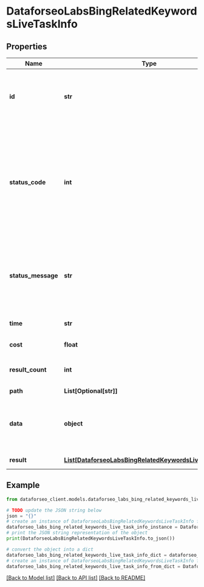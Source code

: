 # DataforseoLabsBingRelatedKeywordsLiveTaskInfo


## Properties

Name | Type | Description | Notes
------------ | ------------- | ------------- | -------------
**id** | **str** | task identifier unique task identifier in our system in the UUID format | [optional] 
**status_code** | **int** | status code of the task generated by DataForSEO, can be within the following range: 10000-60000 you can find the full list of the response codes here | [optional] 
**status_message** | **str** | informational message of the task you can find the full list of general informational messages here | [optional] 
**time** | **str** | execution time, seconds | [optional] 
**cost** | **float** | total tasks cost, USD | [optional] 
**result_count** | **int** | number of elements in the result array | [optional] 
**path** | **List[Optional[str]]** | URL path | [optional] 
**data** | **object** | contains the same parameters that you specified in the POST request | [optional] 
**result** | [**List[DataforseoLabsBingRelatedKeywordsLiveResultInfo]**](DataforseoLabsBingRelatedKeywordsLiveResultInfo.md) | array of results | [optional] 

## Example

```python
from dataforseo_client.models.dataforseo_labs_bing_related_keywords_live_task_info import DataforseoLabsBingRelatedKeywordsLiveTaskInfo

# TODO update the JSON string below
json = "{}"
# create an instance of DataforseoLabsBingRelatedKeywordsLiveTaskInfo from a JSON string
dataforseo_labs_bing_related_keywords_live_task_info_instance = DataforseoLabsBingRelatedKeywordsLiveTaskInfo.from_json(json)
# print the JSON string representation of the object
print(DataforseoLabsBingRelatedKeywordsLiveTaskInfo.to_json())

# convert the object into a dict
dataforseo_labs_bing_related_keywords_live_task_info_dict = dataforseo_labs_bing_related_keywords_live_task_info_instance.to_dict()
# create an instance of DataforseoLabsBingRelatedKeywordsLiveTaskInfo from a dict
dataforseo_labs_bing_related_keywords_live_task_info_from_dict = DataforseoLabsBingRelatedKeywordsLiveTaskInfo.from_dict(dataforseo_labs_bing_related_keywords_live_task_info_dict)
```
[[Back to Model list]](../README.md#documentation-for-models) [[Back to API list]](../README.md#documentation-for-api-endpoints) [[Back to README]](../README.md)


